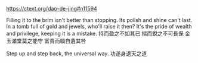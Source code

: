 https://ctext.org/dao-de-jing#n11594

Filling it to the brim
isn't better than stopping.
Its polish and shine
can't last.
In a tomb full of gold and jewels,
who'll raise it then?
It's the pride of wealth and privilege,
keeping it is a mistake.
持而盈之不如其已
揣而銳之不可長保
金玉滿堂莫之能守
富貴而驕自遺其咎

Step up and step back,
the universal way.
功遂身退天之道

